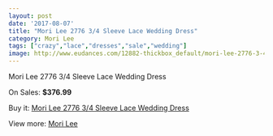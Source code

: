 ```yaml
---
layout: post
date: '2017-08-07'
title: "Mori Lee 2776 3/4 Sleeve Lace Wedding Dress"
category: Mori Lee
tags: ["crazy","lace","dresses","sale","wedding"]
image: http://www.eudances.com/12882-thickbox_default/mori-lee-2776-3-4-sleeve-lace-wedding-dress.jpg
---
```

Mori Lee 2776 3/4 Sleeve Lace Wedding Dress

On Sales: **$376.99**
<a href="https://www.eudances.com/en/mori-lee/3932-mori-lee-2776-3-4-sleeve-lace-wedding-dress.html"><amp-img layout="responsive" width="600" height="600" src="//www.eudances.com/12882-thickbox_default/mori-lee-2776-3-4-sleeve-lace-wedding-dress.jpg" alt="Mori Lee 2776 3/4 Sleeve Lace Wedding Dress 0" /></a>
<a href="https://www.eudances.com/en/mori-lee/3932-mori-lee-2776-3-4-sleeve-lace-wedding-dress.html"><amp-img layout="responsive" width="600" height="600" src="//www.eudances.com/12887-thickbox_default/mori-lee-2776-3-4-sleeve-lace-wedding-dress.jpg" alt="Mori Lee 2776 3/4 Sleeve Lace Wedding Dress 1" /></a>
<a href="https://www.eudances.com/en/mori-lee/3932-mori-lee-2776-3-4-sleeve-lace-wedding-dress.html"><amp-img layout="responsive" width="600" height="600" src="//www.eudances.com/12886-thickbox_default/mori-lee-2776-3-4-sleeve-lace-wedding-dress.jpg" alt="Mori Lee 2776 3/4 Sleeve Lace Wedding Dress 2" /></a>
<a href="https://www.eudances.com/en/mori-lee/3932-mori-lee-2776-3-4-sleeve-lace-wedding-dress.html"><amp-img layout="responsive" width="600" height="600" src="//www.eudances.com/12885-thickbox_default/mori-lee-2776-3-4-sleeve-lace-wedding-dress.jpg" alt="Mori Lee 2776 3/4 Sleeve Lace Wedding Dress 3" /></a>
<a href="https://www.eudances.com/en/mori-lee/3932-mori-lee-2776-3-4-sleeve-lace-wedding-dress.html"><amp-img layout="responsive" width="600" height="600" src="//www.eudances.com/12884-thickbox_default/mori-lee-2776-3-4-sleeve-lace-wedding-dress.jpg" alt="Mori Lee 2776 3/4 Sleeve Lace Wedding Dress 4" /></a>
<a href="https://www.eudances.com/en/mori-lee/3932-mori-lee-2776-3-4-sleeve-lace-wedding-dress.html"><amp-img layout="responsive" width="600" height="600" src="//www.eudances.com/12883-thickbox_default/mori-lee-2776-3-4-sleeve-lace-wedding-dress.jpg" alt="Mori Lee 2776 3/4 Sleeve Lace Wedding Dress 5" /></a>

Buy it: [Mori Lee 2776 3/4 Sleeve Lace Wedding Dress](https://www.eudances.com/en/mori-lee/3932-mori-lee-2776-3-4-sleeve-lace-wedding-dress.html "Mori Lee 2776 3/4 Sleeve Lace Wedding Dress")

View more: [Mori Lee](https://www.eudances.com/en/9-mori-lee "Mori Lee")